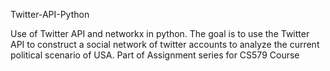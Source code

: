 Twitter-API-Python

Use of Twitter API and networkx in python. The goal is to use the Twitter API to construct a social network of twitter accounts to analyze the current political scenario of USA. Part of Assignment series for CS579 Course